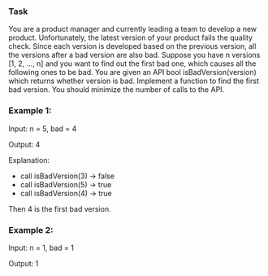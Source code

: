 ### Task
You are a product manager and currently leading a team to develop a new product. 
Unfortunately, the latest version of your product fails the quality check. 
Since each version is developed based on the previous version, 
all the versions after a bad version are also bad.
Suppose you have n versions [1, 2, ..., n] and you want to find out the first bad one,
which causes all the following ones to be bad.
You are given an API bool isBadVersion(version) which returns whether version is bad. 
Implement a function to find the first bad version. 
You should minimize the number of calls to the API. 

### Example 1:
Input: n = 5, bad = 4

Output: 4

Explanation:
* call isBadVersion(3) -> false
* call isBadVersion(5) -> true
* call isBadVersion(4) -> true
  
Then 4 is the first bad version.

### Example 2:
Input: n = 1, bad = 1

Output: 1
